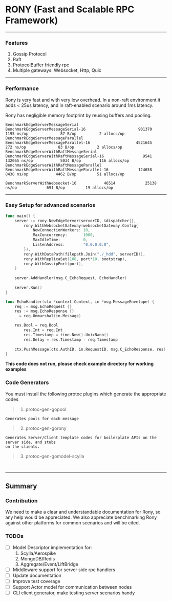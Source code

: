 # RONY  **(Fast and Scalable RPC Framework)**

---
### Features
1. Gossip Protocol
2. Raft
3. ProtocolBuffer friendly rpc
4. Multiple gateways: Websocket, Http, Quic

---
### Performance
Rony is very fast and with very low overhead. In a non-raft environment it adds < 25us latency, and
in raft-enabled scenario around 1ms latency.

Rony has negligible memory footprint by reusing buffers and pooling.

```commandline
BenchmarkEdgeServerMessageSerial
BenchmarkEdgeServerMessageSerial-16                       901370              1195 ns/op              87 B/op          2 allocs/op
BenchmarkEdgeServerMessageParallel
BenchmarkEdgeServerMessageParallel-16                    4521645               272 ns/op              83 B/op          2 allocs/op
BenchmarkEdgeServerWithRaftMessageSerial
BenchmarkEdgeServerWithRaftMessageSerial-16                 9541            132065 ns/op            5034 B/op        116 allocs/op
BenchmarkEdgeServerWithRaftMessageParallel
BenchmarkEdgeServerWithRaftMessageParallel-16             124658              8438 ns/op            4462 B/op         51 allocs/op

BenchmarkServerWithWebsocket-16            46514             25138 ns/op             691 B/op         19 allocs/op
```

---
### Easy Setup for advanced scenarios
```go
func main() {
    server := rony.NewEdgeServer(serverID, &dispatcher{},
    	rony.WithWebsocketGateway(websocketGateway.Config{
    		NewConnectionWorkers: 10,
    		MaxConcurrency:       1000,
    		MaxIdleTime:          0,
    		ListenAddress:        "0.0.0.0:0",
    	}),
    	rony.WithDataPath(filepath.Join("./_hdd", serverID)),
    	rony.WithReplicaSet(100, port*10, bootstrap),
    	rony.WithGossipPort(port),
    )
 
    server.AddHandler(msg.C_EchoRequest, EchoHandler)
    
    server.Run()
}

func EchoHandler(ctx *context.Context, in *msg.MessageEnvelope) {
    req := msg.EchoRequest {}
    res := msg.EchoResponse {}
    _ = req.Unmarshal(in.Message)

    res.Bool = req.Bool
    	res.Int = req.Int
    	res.Timestamp = time.Now().UnixNano()
    	res.Delay = res.Timestamp - req.Timestamp
    
    ctx.PushMessage(ctx.AuthID, in.RequestID, msg.C_EchoResponse, res)
}
```
**This code does not run, please check example directory for working examples**

### Code Generators
You must install the following protoc plugins which generate the appropriate codes
> 1. protoc-gen-gopool
```
Generates pools for each message
```
> 2. protoc-gen-gorony
``` 
Generates Server/Client template codes for boilerplate APIs on the server side, and stubs
on the clients.
```
> 3. protoc-gen-gomodel-scylla
```
 
```

---
## Summary

### Contribution
We need to make a clear and understandable documentation for Rony, so any help would be appreciated. We also appreciate benchmarking Rony 
against other platforms for common scenarios and will be cited.

### TODOs
- [ ] Model Descriptor implementation for:
    1. Scylla/Aerospike
    2. MongoDB/Redis
    3. Aggregate/Event/LiftBridge
- [ ] Middleware support for server side rpc handlers
- [ ] Update documentation
- [ ] Improve test coverage
- [ ] Support Actor model for communication between nodes 
- [ ] CLI client generator, make testing server scenarios handy